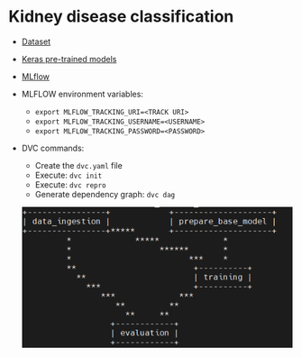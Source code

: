 # Kidney disease classification

- [Dataset](https://www.kaggle.com/datasets/nazmul0087/ct-kidney-dataset-normal-cyst-tumor-and-stone/data)
- [Keras pre-trained models](https://keras.io/api/applications/)
- [MLflow](https://mlflow.org/docs/latest/index.html)

- MLFLOW environment variables:
    - `export MLFLOW_TRACKING_URI=<TRACK URI>`
    - `export MLFLOW_TRACKING_USERNAME=<USERNAME>`
    - `export MLFLOW_TRACKING_PASSWORD=<PASSWORD>`

- DVC commands:
    - Create the `dvc.yaml` file
    - Execute: `dvc init`
    - Execute: `dvc repro`
    - Generate dependency graph: `dvc dag`
    
    ![dvc dag](img/dvc_dag.png)